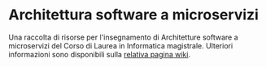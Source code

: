 # Architettura software a microservizi

Una raccolta di risorse per l'insegnamento di Architetture software a
microservizi del Corso di Laurea in Informatica magistrale. Ulteriori
informazioni sono disponibili sulla [relativa pagina
wiki](https://csunibo.github.io/wiki/raccolte-di-risorse/index.html).
